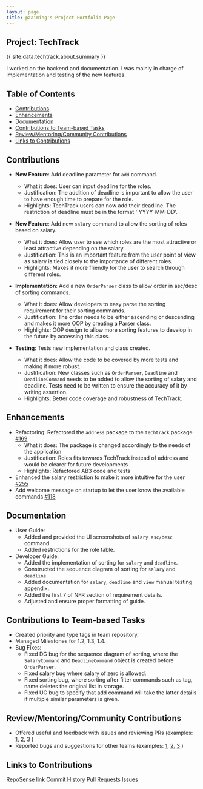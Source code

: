 ```yaml
---
layout: page
title: pzaiming's Project Portfolio Page
---
```


## Project: TechTrack

{{ site.data.techtrack.about.summary }}

I worked on the backend and documentation. I was mainly in charge of implementation and testing of the new features.

## Table of Contents

* [Contributions](#contributions)
* [Enhancements](#enhancements)
* [Documentation](#documentation)
* [Contributions to Team-based Tasks](#contributions-to-team-based-tasks)
* [Review/Mentoring/Community Contributions](#Review%/Mentoring%/Community-Contributions)
* [Links to Contributions](#links-to-contributions)

## Contributions

* **New Feature**: Add deadline parameter for `add` command.
    * What it does: User can input deadline for the roles.
    * Justification: The addition of deadline is important to allow the user to have enough time to prepare for the
      role.
    * Highlights: TechTrack users can now add their deadline. The restriction of deadline must be in the format '
        YYYY-MM-DD'.

* **New Feature**: Add new `salary` command to allow the sorting of roles based on salary.
    * What it does: Allow user to see which roles are the most attractive or least attractive depending on the salary.
    * Justification: This is an important feature from the user point of view as salary is tied closely to the
      importance of different roles.
    * Highlights: Makes it more friendly for the user to search through different roles.


* **Implementation**: Add a new `OrderParser` class to allow order in asc/desc of sorting commands.
    * What it does: Allow developers to easy parse the sorting requirement for their sorting commands.
    * Justification: The order needs to be either ascending or descending and makes it more OOP by creating a Parser
      class.
    * Highlights: OOP design to allow more sorting features to develop in the future by accessing this class.


* **Testing**: Tests new implementation and class created.
    * What it does: Allow the code to be covered by more tests and making it more robust.
    * Justification: New classes such as `OrderParser`, `Deadline` and `DeadlineCommand` needs to be added to allow the
      sorting of salary and deadline. Tests need to be written to ensure the accuracy of it by writing assertion.
    * Highlights: Better code coverage and robustness of TechTrack.

## Enhancements

* Refactoring: Refactored the `address` package to the `techtrack` package [#169](https://github.com/AY2223S2-CS2103-W16-2/tp/pull/169)
  * What it does: The package is changed accordingly to the needs of the application
  * Justification: Roles fits towards TechTrack instead of address and would be clearer for future developments
  * Highlights: Refactored AB3 code and tests
* Enhanced the salary restriction to make it more intuitive for the user [#255](https://github.com/AY2223S2-CS2103-W16-2/tp/pull/255)
* Add welcome message on startup to let the user know the available commands [#118](https://github.com/AY2223S2-CS2103-W16-2/tp/pull/118)


## Documentation

* User Guide:
  * Added and provided the UI screenshots of `salary asc/desc` command.
  * Added restrictions for the role table.
* Developer Guide:
  * Added the implementation of sorting for `salary` and `deadline`.
  * Constructed the sequence diagram of sorting for `salary` and `deadline`.
  * Added documentation for `salary`, `deadline` and `view` manual testing appendix.
  * Added the first 7 of NFR section of requirement details.
  * Adjusted and ensure proper formatting of guide.


## Contributions to Team-based Tasks
* Created priority and type tags in team repository.
* Managed Milestones for 1.2, 1.3, 1.4.
* Bug Fixes:
  * Fixed DG bug for the sequence diagram of sorting, where the `SalaryCommand` and `DeadlineCommand` object is created 
    before `OrderParser`.
  * Fixed salary bug where salary of zero is allowed.
  * Fixed sorting bug, where sorting after filter commands such as tag, name deletes the original list in storage.
  * Fixed UG bug to specify that add command will take the latter details if multiple similar parameters is given.


## Review/Mentoring/Community Contributions

* Offered useful and feedback with issues and reviewing PRs
  (examples: [1](https://github.com/AY2223S2-CS2103-W16-2/tp/issues/138), 
             [2](https://github.com/AY2223S2-CS2103-W16-2/tp/issues/149), 
             [3](https://github.com/AY2223S2-CS2103-W16-2/tp/issues/242) )
* Reported bugs and suggestions for other teams
  (examples: [1](https://github.com/AY2223S2-CS2103T-W14-4/tp/issues/135),
             [2](https://github.com/AY2223S2-CS2103T-W14-4/tp/issues/142), 
             [3](https://github.com/AY2223S2-CS2103T-W14-4/tp/issues/156) )

## Links to Contributions

[RepoSense link](https://nus-cs2103-ay2223s2.github.io/tp-dashboard/?search=pzaiming&breakdown=true)
[Commit History](https://github.com/AY2223S2-CS2103-W16-2/tp/commits?author=pzaiming)
[Pull Requests](https://github.com/AY2223S2-CS2103-W16-2/tp/pulls?q=is%3Apr+author%3Apzaiming)
[Issues](https://github.com/AY2223S2-CS2103-W16-2/tp/issues?q=is%3Aissue+assignee%3Apzaiming)
